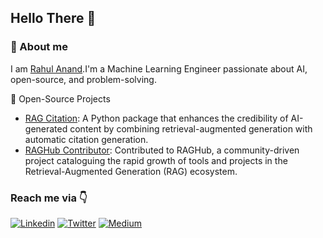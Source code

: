 ## Hello There 👋
### 🚀 About me
I am <a href="https://www.linkedin.com/in/rahul-anand1103/">Rahul Anand</a>.I'm a Machine Learning Engineer passionate about AI, open-source, and problem-solving. 

🔭 Open-Source Projects
* <a href="https://github.com/rahulanand1103/rag-citation">RAG Citation</a>: A Python package that enhances the credibility of AI-generated content by combining retrieval-augmented generation with automatic citation generation.
* <a href="https://github.com/Andrew-Jang/RAGHub/commits/main/?author=rahulanand1103">RAGHub Contributor</a>: Contributed to RAGHub, a community-driven project cataloguing the rapid growth of tools and projects in the Retrieval-Augmented Generation (RAG) ecosystem.


### Reach me via 👇
[![Linkedin](https://img.shields.io/badge/LinkedIn-blue.svg?style=for-the-badge&logo=linkedin)](https://www.linkedin.com/in/rahul-anand1103/)
[![Twitter](https://img.shields.io/badge/Twitter-skyblue.svg?style=for-the-badge&logo=twitter)](https://x.com/rahulanand1103)
[![Medium](https://img.shields.io/badge/Medium-12100E?style=for-the-badge&logo=medium&logoColor=white)](https://medium.com/@rahulanand1103)
